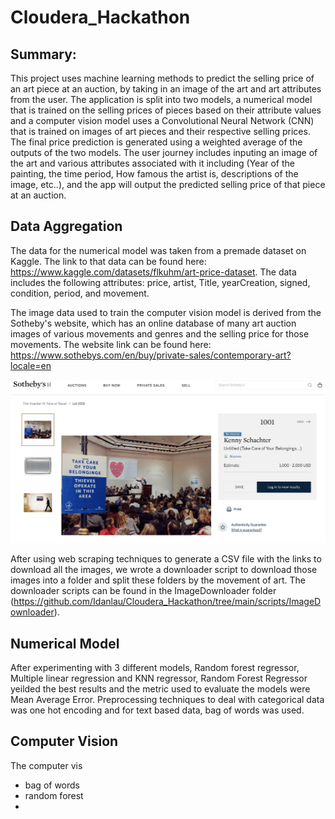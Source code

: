 # Cloudera_Hackathon

## Summary:
This project uses machine learning methods to predict the selling price of an art piece at an auction, by taking in an image of the art and art attributes from the user. The application is split into two models, a numerical model that is trained on the selling prices of pieces based on their attribute values and a computer vision model uses a Convolutional Neural Network (CNN) that is trained on images of art pieces and their respective selling prices. The final price prediction is generated using a weighted average of the outputs of the two models. The user journey includes inputing an image of the art and various attributes associated with it including (Year of the painting, the time period, How famous the artist is, descriptions of the image, etc..), and the app will output the predicted selling price of that piece at an auction. 

## Data Aggregation

The data for the numerical model was taken from a premade dataset on Kaggle. The link to that data can be found here: https://www.kaggle.com/datasets/flkuhm/art-price-dataset. The data includes the following attributes: price, artist, Title, yearCreation, signed, condition, period, and movement.

The image data used to train the computer vision model is derived from the Sotheby's website, which has an online database of many art auction images of various movements and genres and the selling price for those movements. The website link can be found here: https://www.sothebys.com/en/buy/private-sales/contemporary-art?locale=en

<img src="/docs/Sotheby's Image.png" alt="My cool logo"/>

After using web scraping techniques to generate a CSV file with the links to download all the images, we wrote a downloader script to download those images into a folder and split these folders by the movement of art. The downloader scripts can be found in the ImageDownloader folder (https://github.com/Idanlau/Cloudera_Hackathon/tree/main/scripts/ImageDownloader). 

## Numerical Model
After experimenting with 3 different models, Random forest regressor, Multiple linear regression and KNN regressor, Random Forest Regressor yeilded the best results and the metric used to evaluate the models were Mean Average Error. Preprocessing techniques to deal with categorical data was one hot encoding and for text based data, bag of words was used.


## Computer Vision
The computer vis

- bag of words
- random forest
- 
